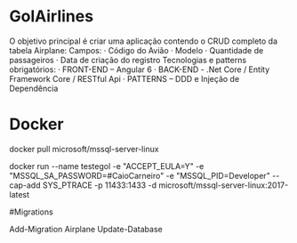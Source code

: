 # GolAirlines

O objetivo principal é criar uma aplicação contendo o CRUD completo da
tabela Airplane:
Campos:
· Código do Avião
· Modelo
· Quantidade de passageiros
· Data de criação do registro
Tecnologias e patterns obrigatórios:
· FRONT-END – Angular 6
· BACK-END - .Net Core / Entity Framework Core / RESTful Api
· PATTERNS – DDD e Injeção de Dependência

# Docker

docker pull microsoft/mssql-server-linux

docker run --name testegol -e "ACCEPT_EULA=Y" -e "MSSQL_SA_PASSWORD=#CaioCarneiro" -e "MSSQL_PID=Developer" --cap-add SYS_PTRACE -p 11433:1433 -d microsoft/mssql-server-linux:2017-latest


#Migrations

Add-Migration Airplane
Update-Database
